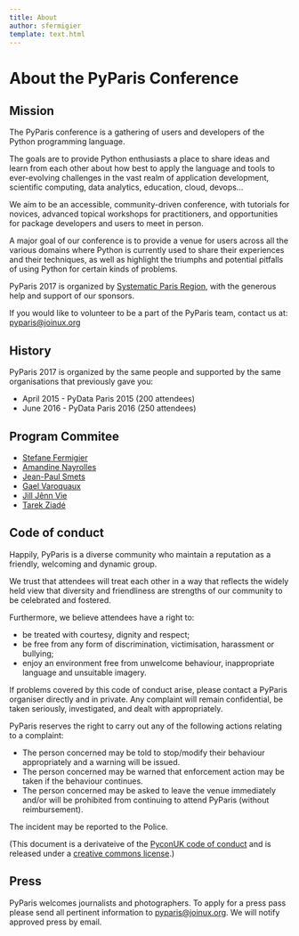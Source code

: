 ```yaml
---
title: About
author: sfermigier
template: text.html
---
```


# About the PyParis Conference

<a id="mission"></a>
## Mission

The PyParis conference is a gathering of users and developers of the
Python programming language.

The goals are to provide Python enthusiasts
a place to share ideas and learn from each other about how best to
apply the language and tools to ever-evolving challenges in the vast
realm of application development, scientific computing, data analytics,
education, cloud, devops...

We aim to be an accessible, community-driven conference, with
tutorials for novices, advanced topical workshops for practitioners,
and opportunities for package developers and users to meet in
person.

A major goal of our conference is to provide a venue
for users across all the various domains where Python is currently used to share
their experiences and their techniques, as well as highlight the
triumphs and potential pitfalls of using Python for certain kinds of
problems.


PyParis 2017 is organized by <a href="http://www.systematic-paris-region.org/">Systematic Paris
Region</a>, with the generous help and support of our sponsors.

If you would like to
volunteer to be a part of the PyParis team, contact us at:
<a href="mailto:pyparis@joinux.org">pyparis@joinux.org</a>


<a id="history"></a>
## History

PyParis 2017 is organized by the same people and supported by the same
organisations that previously gave you:

- April 2015 - PyData Paris 2015 (200 attendees)
- June 2016 - PyData Paris 2016 (250 attendees)


<a id="pc"></a>
## Program Commitee

- [Stefane Fermigier](http://www.fermigier.com/)
- [Amandine Nayrolles](https://www.linkedin.com/in/nayrollesa/)
- [Jean-Paul Smets](http://10ans.dysruptiv.org/p/jean-paul-smets-ceo-nexedi.html)
- [Gael Varoquaux](http://gael-varoquaux.info/)
- [Jill Jênn Vie](http://jill-jenn.net/)
- [Tarek Ziadé](http://www.ziade.org/)


<a id="coc"></a>
## Code of conduct

Happily, PyParis is a diverse community who maintain a reputation as a friendly, welcoming and dynamic group.

We trust that attendees will treat each other in a way that reflects the widely held view that diversity and friendliness are strengths of our community to be celebrated and fostered.

Furthermore, we believe attendees have a right to:

- be treated with courtesy, dignity and respect;
- be free from any form of discrimination, victimisation, harassment or bullying;
- enjoy an environment free from unwelcome behaviour, inappropriate language and unsuitable imagery.

If problems covered by this code of conduct arise, please contact a PyParis organiser directly and in private. Any complaint will remain confidential, be taken seriously, investigated, and dealt with appropriately.

PyParis reserves the right to carry out any of the following actions relating to a complaint:

- The person concerned may be told to stop/modify their behaviour appropriately and a warning will be issued.
- The person concerned may be warned that enforcement action may be taken if the behaviour continues.
- The person concerned may be asked to leave the venue immediately and/or will be prohibited from continuing to attend PyParis (without reimbursement).

The incident may be reported to the Police.

(This document is a derivateive of the [PyconUK code of conduct](http://pyconuk.net/CodeOfConduct) and is released under a [creative commons license](http://creativecommons.org/licenses/by-nc-sa/3.0/).)

<a id="press"></a>
## Press

PyParis welcomes journalists and photographers.
To apply for a press pass please send all pertinent information to
pyparis@joinux.org. We will notify approved press by email.

<!--
### Why Attend?

At PyData Boston 2013, attendees will encounter prominent scientists in the Python data community delivering talks, tutorials, and workshops. These range from corporate CEOs, to authors of open-source data analysis software, to post-doctoral researchers. They will enlighten and inform as they address the large-scale data management challenges affecting all genres of science and industry. This is your opportunity to gain access to an exchange of ideas between users, trying to analyze high-volume databases; and developers, providing them with accessible solutions. Gain insight into the newest products and the latest research confronting big-data.

### Who is eligible for a complimentary pass?

Journalists for legitimate business, science and technology media; and photographers who personally will write articles about the PyData Conference or photograph the conference for publication in external media. Journalists are free to publicize, Tweet, and otherwise share all information. Quote approval needs to be secured from speakers. Press credentials are non-transferable.

### Not eligible

Corporate communications officers, business developers, non-reporting employees of media organizations, consultants, vendors, etc. should purchase a registration.

### Subject experts

To set up an interview with one of PyData's subject experts or executives or to receive information on any of the topics covered at PyData, contact admin@pydata.org.

-->
